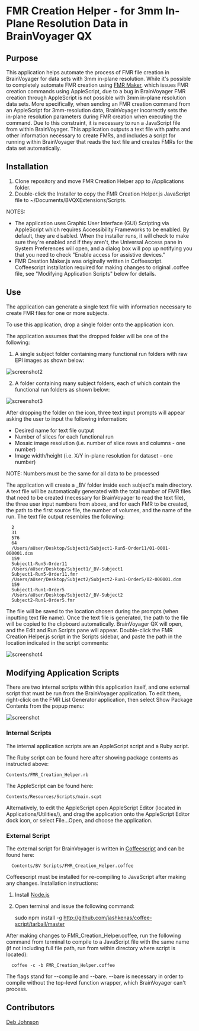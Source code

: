 # FMR Creation Helper - for 3mm In-Plane Resolution Data in BrainVoyager QX

## Purpose

This application helps automate the process of FMR file creation in BrainVoyager for data sets with 3mm in-plane resolution. While it's possible to completely automate FMR creation using [FMR Maker](https://github.com/tarrlab/FMR-Maker), which issues FMR creation commands using AppleScript, due to a bug in BrainVoyager FMR creation through AppleScript is not possible with 3mm in-plane resolution data sets. More specifically, when sending an FMR creation command from an AppleScript for 3mm-resolution data, BrainVoyager incorrectly sets the in-plane resolution parameters during FMR creation when executing the command. Due to this constraint, it is necessary to run a JavaScript file from within BrainVoyager. This application outputs a text file with paths and other information necessary to create FMRs, and includes a script for running within BrainVoyager that reads the text file and creates FMRs for the data set automatically.

## Installation

1. Clone repository and move FMR Creation Helper app to /Applications folder.
2. Double-click the Installer to copy the FMR Creation Helper.js JavaScript file to ~/Documents/BVQXExtensions/Scripts.

NOTES:

* The application uses Graphic User Interface (GUI) Scripting via AppleScript which requires Accessibility Frameworks to be enabled. By default, they are disabled. When the installer runs, it will check to make sure they're enabled and if they aren't, the Universal Access pane in System Preferences will open, and a dialog box will pop up notifying you that you need to check "Enable access for assistive devices."
* FMR Creation Maker.js was originally written in Coffeescript. Coffeescript installation required for making changes to original .coffee file, see "Modifying Application Scripts" below for details.

## Use

The application can generate a single text file with information necessary to create FMR files for one or more subjects. 

To use this application, drop a single folder onto the application icon.

The application assumes that the dropped folder will be one of the following:

1. A single subject folder containing many functional run folders with raw EPI images as shown below:

![screenshot2](https://raw.github.com/tarrlab/FMR-Creation-Helper/master/README_Images/screenshot2.png)

2. A folder containing many subject folders, each of which contain the functional run folders as shown below:

![screenshot3](https://raw.github.com/tarrlab/FMR-Creation-Helper/master/README_Images/screenshot3.png)

After dropping the folder on the icon, three text input prompts will appear asking the user to input the following information:

* Desired name for text file output
* Number of slices for each functional run
* Mosaic image resolution (i.e. number of slice rows and columns - one number)
* Image width/height (i.e. X/Y in-plane resolution for dataset - one number)

NOTE: Numbers must be the same for all data to be processed

The application will create a _BV folder inside each subject's main directory. A text file will be automatically generated with the total number of FMR files that need to be created (necessary for BrainVoyager to read the text file), the three user input numbers from above, and for each FMR to be created, the path to the first source file, the number of volumes, and the name of the run. The text file output resembles the following:

      2
      31
      576
      64
      /Users/aUser/Desktop/Subject1/Subject1-Run5-Order11/01-0001-000001.dcm
      159
      Subject1-Run5-Order11
      /Users/aUser/Desktop/Subject1/_BV-Subject1
      Subject1-Run5-Order11.fmr
      /Users/aUser/Desktop/Subject2/Subject2-Run1-Order5/02-000001.dcm
      159
      Subject1-Run1-Order5
      /Users/aUser/Desktop/Subject2/_BV-Subject2
      Subject2-Run1-Order5.fmr

The file will be saved to the location chosen during the prompts (when inputting text file name). Once the text file is generated, the path to the file will be copied to the clipboard automatically. BrainVoyager QX will open, and the Edit and Run Scripts pane will appear. Double-click the FMR Creation Helper.js script in the Scripts sidebar, and paste the path in the location indicated in the script comments:

![screenshot4](https://raw.github.com/tarrlab/FMR-Creation-Helper/master/README_Images/screenshot4.png)

## Modifying Application Scripts

There are two internal scripts within this application itself, and one external script that must be run from the BrainVoyager application. To edit them, right-click on the FMR List Generator application, then select Show Package Contents from the popup menu:

![screenshot](https://raw.github.com/tarrlab/FMR-Creation-Helper/master/README_Images/screenshot1.png)

### Internal Scripts

The internal application scripts are an AppleScript script and a Ruby script.
    
The Ruby script can be found here after showing package contents as instructed above:

    Contents/FMR_Creation_Helper.rb

The AppleScript can be found here:

    Contents/Resources/Scripts/main.scpt
    
Alternatively, to edit the AppleScript open AppleScript Editor (located in Applications/Utilities/), and drag the application onto the AppleScript Editor dock icon, or select File...Open, and choose the application.

### External Script

The external script for BrainVoyager is written in [Coffeescript](http://coffeescript.org) and can be found here:

      Contents/BV Scripts/FMR_Creation_Helper.coffee
      
Coffeescript must be installed for re-compiling to JavaScript after making any changes. Installation instructions:

1. Install [Node.js](http://nodejs.org)
2. Open terminal and issue the following command:

      sudo npm install -g  http://github.com/jashkenas/coffee-script/tarball/master

After making changes to FMR_Creation_Helper.coffee, run the following command from terminal to compile to a JavaScript file with the same name (if not including full file path, run from within directory where script is located):

      coffee -c -b FMR_Creation_Helper.coffee

The flags stand for --compile and --bare. --bare is necessary in order to compile without the top-level function wrapper, which BrainVoyager can't process.

## Contributors

[Deb Johnson](https://github.com/debjohnson)